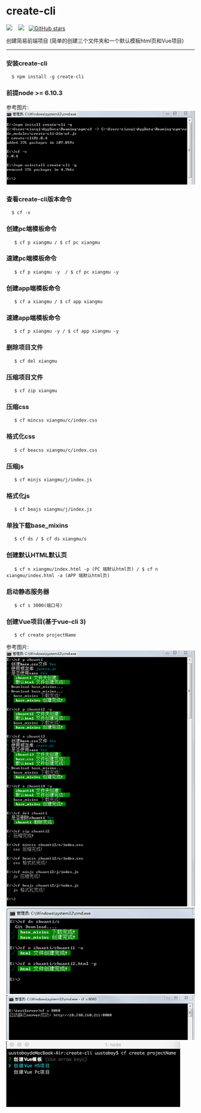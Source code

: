 # create-cli
![](https://img.shields.io/npm/v/create-cli.svg?style=flat)&nbsp;&nbsp;&nbsp; ![](https://img.shields.io/npm/dt/create-cli.svg)&nbsp;&nbsp;&nbsp;[![GitHub stars](https://img.shields.io/github/stars/uustoboy/create-cli.svg?style=social)](https://github.com/uustoboy/create-cli/stargazers)

创建简易前端项目
(简单的创建三个文件夹和一个默认模板html页和Vue项目)


---
### 安装create-cli
```
  $ npm install -g create-cli
```
### 前提node >= 6.10.3

参考图片:<br/>
![image](https://github.com/uustoboy/create-cli/raw/master/explain-img/1.png)

### 查看create-cli版本命令
```
  $ cf -v
```

### 创建pc端模板命令
```
   $ cf p xiangmu / $ cf pc xiangmu
```
### 速建pc端模板命令
```
   $ cf p xiangmu -y  / $ cf pc xiangmu -y
```
### 创建app端模板命令
```
   $ cf a xiangmu / $ cf app xiangmu
```
### 速建app端模板命令
```
   $ cf p xiangmu -y / $ cf app xiangmu -y
```
### 删除项目文件
```
   $ cf del xiangmu
```
### 压缩项目文件
```
   $ cf zip xiangmu
```
### 压缩css
```
   $ cf mincss xiangmu/c/index.css
```
### 格式化css
```
   $ cf beacss xiangmu/c/index.css
```
### 压缩js
```
   $ cf minjs xiangmu/j/index.js
```
### 格式化js
```
   $ cf beajs xiangmu/j/index.js
```
### 单独下载base_mixins
```
   $ cf ds / $ cf ds xiangmu/s
```
### 创建默认HTML默认页
```
   $ cf n xiangmu/index.html -p (PC 端默认html页) / $ cf n xiangmu/index.html -a (APP 端默认html页)
```
### 启动静态服务器
```
   $ cf s 3000(端口号)
```
### 创建Vue项目(基于vue-cli 3)
```
   $ cf create projectName
```

参考图片:<br/>
![image](https://github.com/uustoboy/create-cli/raw/master/explain-img/2.png)<br/>
![image](https://github.com/uustoboy/create-cli/raw/master/explain-img/3.png)<br/>
![image](https://github.com/uustoboy/create-cli/raw/master/explain-img/4.png)<br/>
![image](https://github.com/uustoboy/create-cli/raw/master/explain-img/5.jpg)<br/>
